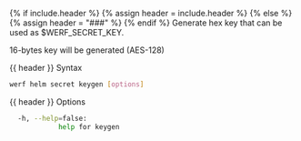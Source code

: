 {% if include.header %}
{% assign header = include.header %}
{% else %}
{% assign header = "###" %}
{% endif %}
Generate hex key that can be used as $WERF_SECRET_KEY.

16-bytes key will be generated (AES-128)

{{ header }} Syntax

```bash
werf helm secret keygen [options]
```

{{ header }} Options

```bash
  -h, --help=false:
            help for keygen
```

